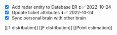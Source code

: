 - [x] Add radar entity to Database ER ⏫ ✅ 2022-10-24
- [x] Update ticket attributes ⏫ ✅ 2022-10-24
- [x] Sync personal brain with other brain

[[T distribution]]
[[F distribution]]
[[Point estimation]]